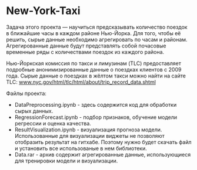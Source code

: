 # New-York-Taxi
Задача этого проекта — научиться предсказывать количество поездок в ближайшие часы в каждом районе Нью-Йорка. Для того, чтобы её решить, сырые данные необходимо агрегировать по часам и районам. Агрегированные данные будут представлять собой почасовые временные ряды с количествами поездок из каждого района.

Нью-Йоркская комиссия по такси и лимузинам (TLC) предоставляет подробные анонимизированные данные о поездках клиентов с 2009 года. Сырые данные о поездках в жёлтом такси можно найти на сайте TLC: www.nyc.gov/html/tlc/html/about/trip_record_data.shtml

Файлы проекта:
- DataPreprocessing.ipynb - здесь содержится код для обработки сырых данных.
- RegressionForecast.ipynb - подбор признаков, обучение модели регрессии и оценка качества.
- ResultVisualization.ipynb - визуализация прогноза модели. Использованные для визуализации виджеты не позволяют отобразить результат на гитхабе. Поэтому нужно будет скачать файл и установить все использованые в нем библиотеки.
- Data.rar - архив содержит агрегированные данные, использующиеся для тренировки модели и визуализации.

